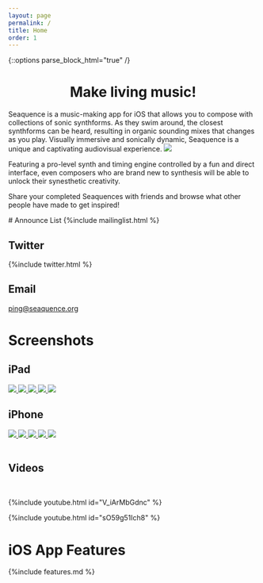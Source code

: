 ```yaml
---
layout: page
permalink: /
title: Home
order: 1
---
```

{::options parse_block_html="true" /}

<h1 style="text-align:center">Make living music!</h1>

<section>
Seaquence is a music-making app for iOS that allows you to compose with collections of sonic synthforms. As they swim around, the closest synthforms can be heard, resulting in organic sounding mixes that changes as you play. Visually immersive and sonically dynamic, Seaquence is a unique and captivating audiovisual experience.

<img src="{{site.baseurl}}/images/Seaquence-iPad12.9_2x_3up_thumb.png" />

Featuring a pro-level synth and timing engine controlled by a fun and direct interface, even composers who are brand new to synthesis will be able to unlock their synesthetic creativity.

Share your completed Seaquences with friends and browse what other people have made to get inspired!
</section>

<section class="c_bg3">
# Announce List
{%include mailinglist.html %}

## Twitter
{%include twitter.html %}

## Email
<a href="mailto:ping@seaquence.org">ping@seaquence.org</a>
</section>


# Screenshots

## iPad

<div class="screenshot-50">
<a href="{{site.baseurl}}/images/screenshots/screenshot_iPad12.9_2x_00009.png">
<img src="{{site.baseurl}}/images/screenshots/screenshot_iPad12.9_2x_00009_thumb.png" />
</a>
<a href="{{site.baseurl}}/images/screenshots/screenshot_iPad12.9_2x_00029.png">
<img src="{{site.baseurl}}/images/screenshots/screenshot_iPad12.9_2x_00029_thumb.png" />
</a>
<a href="{{site.baseurl}}/images/screenshots/screenshot_iPad12.9_2x_00053.png">
<img src="{{site.baseurl}}/images/screenshots/screenshot_iPad12.9_2x_00053_thumb.png" />
</a>
<a href="{{site.baseurl}}/images/screenshots/screenshot_iPad12.9_2x_00066.png">
<img src="{{site.baseurl}}/images/screenshots/screenshot_iPad12.9_2x_00066_thumb.png" />
</a>
<a href="{{site.baseurl}}/images/screenshots/screenshot_iPad12.9_2x_00094.png">
<img src="{{site.baseurl}}/images/screenshots/screenshot_iPad12.9_2x_00094_thumb.png" />
</a>
</div>

<div class="clear"></div>


## iPhone

<div class="screenshot-33">
<a href="{{site.baseurl}}/images/screenshots/screenshot_iPhone6p_3x_00000.png">
<img src="{{site.baseurl}}/images/screenshots/screenshot_iPhone6p_3x_00000_thumb.png" />
</a>
<a href="{{site.baseurl}}/images/screenshots/screenshot_iPhone6p_3x_00002.png">
<img src="{{site.baseurl}}/images/screenshots/screenshot_iPhone6p_3x_00002_thumb.png" />
</a>
<a href="{{site.baseurl}}/images/screenshots/screenshot_iPhone6p_3x_00008.png">
<img src="{{site.baseurl}}/images/screenshots/screenshot_iPhone6p_3x_00008_thumb.png" />
</a>
<a href="{{site.baseurl}}/images/screenshots/screenshot_iPhone6p_3x_00048.png">
<img src="{{site.baseurl}}/images/screenshots/screenshot_iPhone6p_3x_00048_thumb.png" />
</a>
<a href="{{site.baseurl}}/images/screenshots/screenshot_iPhone6p_3x_00049.png">
<img src="{{site.baseurl}}/images/screenshots/screenshot_iPhone6p_3x_00049_thumb.png">
</a>
</div>

<br />


<section class="c_bg2">
<h1>Videos</h1>

<br />

{%include youtube.html id="V_iArMbGdnc" %}<br />

{%include youtube.html id="sO59g51Ich8" %}
</section>



# iOS App Features

{%include features.md %}
